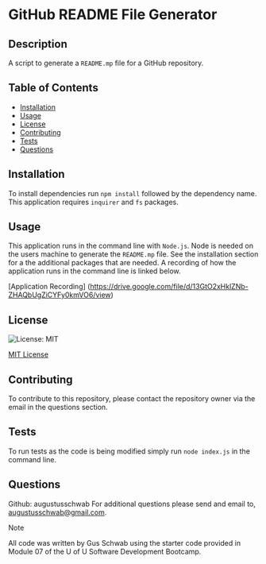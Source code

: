 # GitHub README File Generator
  
## Description
  A script to generate a `README.mp` file for a GitHub repository.
  
## Table of Contents
  - [Installation](#installation)
  - [Usage](#usage)
  - [License](#license)
  - [Contributing](#contributing)
  - [Tests](#tests)
  - [Questions](#questions)
  
## Installation
  To install dependencies run `npm install` followed by the dependency name. This application requires `inquirer` and `fs` packages.
  
## Usage
  This application runs in the command line with `Node.js`. Node is needed on the users machine to generate the `README.mp` file. See the installation section for a the additional packages that are needed. A recording of how the application runs in the command line is linked below.

  [Application Recording] (https://drive.google.com/file/d/13GtO2xHklZNb-ZHAQbUgZiCYFy0kmVO6/view)
  
## License
  ![License: MIT](https://img.shields.io/badge/License-MIT-yellow.svg)

[MIT License](https://opensource.org/licenses/MIT)
  
## Contributing
  To contribute to this repository, please contact the repository owner via the email in the questions section.
  
## Tests
  To run tests as the code is being modified simply run `node index.js` in the command line.
  
## Questions
  Github: augustusschwab
  For additional questions please send and email to, augustusschwab@gmail.com.
  

  
> [!NOTE]
  >All code was written by Gus Schwab using the starter code provided in Module 07 of the U of U Software Development Bootcamp.
